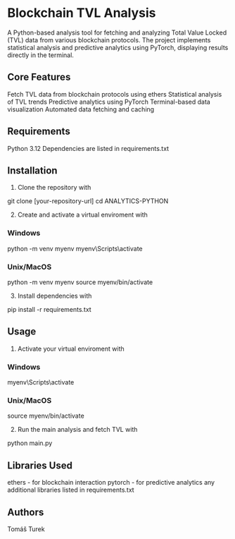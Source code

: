 # Blockchain TVL Analysis

A Python-based analysis tool for fetching and analyzing Total Value Locked (TVL) data from various blockchain protocols. The project implements statistical analysis and predictive analytics using PyTorch, displaying results directly in the terminal.

## Core Features

Fetch TVL data from blockchain protocols using ethers
Statistical analysis of TVL trends
Predictive analytics using PyTorch
Terminal-based data visualization
Automated data fetching and caching

## Requirements

Python 3.12
Dependencies are listed in requirements.txt

## Installation

1. Clone the repository with

git clone [your-repository-url]
cd ANALYTICS-PYTHON

2. Create and activate a virtual enviroment with

### Windows
python -m venv myenv
myenv\Scripts\activate

### Unix/MacOS
python -m venv myenv
source myenv/bin/activate

3. Install dependencies with

pip install -r requirements.txt

## Usage

1. Activate your virtual enviroment with

### Windows
myenv\Scripts\activate

### Unix/MacOS
source myenv/bin/activate

2. Run the main analysis and fetch TVL with

python main.py

## Libraries Used

ethers - for blockchain interaction
pytorch - for predictive analytics
any additional libraries listed in requirements.txt

## Authors

Tomáš Turek




